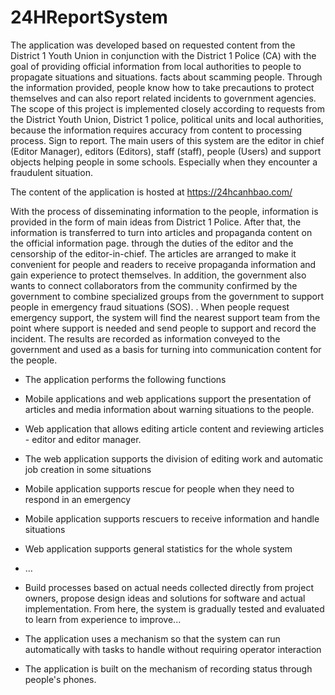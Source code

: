 # 24HReportSystem
The application was developed based on requested content from the District 1 Youth Union in conjunction with the District 1 Police (CA) with the goal of providing official information from local authorities to people to propagate situations and situations. facts about scamming people. Through the information provided, people know how to take precautions to protect themselves and can also report related incidents to government agencies. The scope of this project is implemented closely according to requests from the District Youth Union, District 1 police, political units and local authorities, because the information requires accuracy from content to processing process. Sign to report. The main users of this system are the editor in chief (Editor Manager), editors (Editors), staff (staff), people (Users) and support objects helping people in some schools. Especially when they encounter a fraudulent situation.

The content of the application is hosted at https://24hcanhbao.com/

With the process of disseminating information to the people, information is provided in the form of main ideas from District 1 Police. After that, the information is transferred to turn into articles and propaganda content on the official information page. through the duties of the editor and the censorship of the editor-in-chief. The articles are arranged to make it convenient for people and readers to receive propaganda information and gain experience to protect themselves. In addition, the government also wants to connect collaborators from the community confirmed by the government to combine specialized groups from the government to support people in emergency fraud situations (SOS). . When people request emergency support, the system will find the nearest support team from the point where support is needed and send people to support and record the incident. The results are recorded as information conveyed to the government and used as a basis for turning into communication content for the people.
- The application performs the following functions

 + Mobile applications and web applications support the presentation of articles and media information about warning situations to the people.

 + Web application that allows editing article content and reviewing articles - editor and editor manager.

 + The web application supports the division of editing work and automatic job creation in some situations

 + Mobile application supports rescue for people when they need to respond in an emergency

 + Mobile application supports rescuers to receive information and handle situations

 + Web application supports general statistics for the whole system

+ …

- Build processes based on actual needs collected directly from project owners, propose design ideas and solutions for software and actual implementation. From here, the system is gradually tested and evaluated to learn from experience to improve...

- The application uses a mechanism so that the system can run automatically with tasks to handle without requiring operator interaction

- The application is built on the mechanism of recording status through people's phones.
